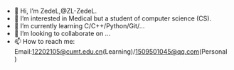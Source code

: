 - 👋 Hi, I’m ZedeL,@ZL-ZedeL.
- 👀 I’m interested in Medical but a student of computer science (CS).
- 🌱 I’m currently learning C/C++/Python/Git/...
- 💞️ I’m looking to collaborate on ...
 - 📫 How to reach me: Email:12202105@cumt.edu.cn(Learning)/1509501045@qq.com(Personal)

<!---
ZL-ZedeL/ZL-ZedeL is a ✨ special ✨ repository because its `README.md` (this file) appears on your GitHub profile.
You can click the Preview link to take a look at your changes.
--->
